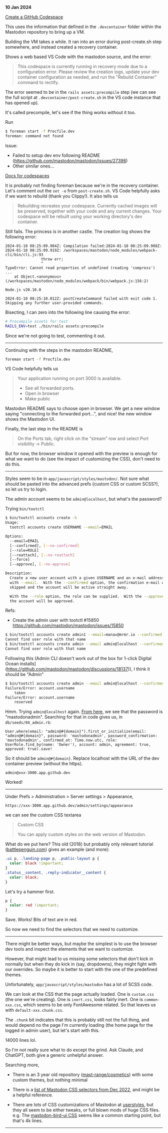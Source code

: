**10 Jan 2024**

[Create a GitHub
Codespace](https://github.com/mastodon/mastodon#github-codespaces)

This uses the information that defined in the `.devcontainer` folder within
the Mastodon repository to bring up a VM.

Building the VM takes a while. It ran into an error during post-create.sh step
somewhere, and instead created a recovery container.

Shows a web based VS Code with the mastodon source, and the error:

> This codespace is currently running in recovery mode due to a configuration
  error. Please review the creation logs, update your dev container
  configuration as needed, and run the "Rebuild Container" command to rectify.

The error seemed to be in the `rails assets:precompile` step (we can see the
full script at `.devcontainer/post-create.sh` in the VS code instance that has
opened up).

It's called precompile, let's see if the thing works without it too.

Run

```sh
$ foreman start -f Procfile.dev
foreman: command not found
```

Issue:
* Failed to setup dev env following README
  (https://github.com/mastodon/mastodon/issues/27398)
* Other similar ones...

[Docs for codespaces](https://docs.github.com/en/codespaces)

It is probably not finding foreman because we're in the recovery container.
Let's comment out the `set -e` from `post-create.sh`. VS Code helpfully asks if
we want to rebuild (thank you Clippy!). It also tells us

> Rebuilding recreates your codespace. Currently cached images will be
> preserved, together with your code and any current changes. Your codespace
> will be rebuilt using your working directory's dev container.

Still fails. The princess is in another castle. The creation log shows the
following error:

```
2024-01-10 08:25:09.904Z: Compilation failed:2024-01-10 08:25:09.908Z:
2024-01-10 08:25:09.919Z: /workspaces/mastodon/node_modules/webpack-cli/bin/cli.js:93
				throw err;
				^
TypeError: Cannot read properties of undefined (reading 'compress')
...
    at Object.<anonymous> (/workspaces/mastodon/node_modules/webpack/bin/webpack.js:156:2)

Node.js v20.10.0

2024-01-10 08:25:10.012Z: postCreateCommand failed with exit code 1. Skipping any further user-provided commands.

```

Bisecting, I can zero into the following line causing the error:

```sh
# Precompile assets for test
RAILS_ENV=test ./bin/rails assets:precompile
```

Since we're not going to test, commenting it out.

---

Continuing with the steps in the mastodon README,

```sh
foreman start -f Procfile.dev
```

VS Code helpfully tells us

> Your application running on port 3000 is available.
>
> - See all forwarded ports.
> - Open in browser
> - Make public

Mastodon README says to choose open in browser. We get a new window saying
"connecting to the forwarded port...", and nice! the new window shows the
Mastodon UI.

Finally, the last step in the README is

> On the Ports tab, right click on the “stream” row and select Port visibility →
> Public.

But for now, the browser window it opened with the preview is enough for what we
want to do (see the impact of customizing the CSS), don't need to do this.

---

Styles seem to be in `app/javascript/styles/mastodon/`. Not sure what should be
pasted into the advanced prefs (custom CSS or custom SCSS?), so let us try to
login.

The admin account seems to be `admin@localhost`, but what's the password?

Trying `bin/tootctl`

```sh
$ bin/tootctl accounts create -h
Usage:
  tootctl accounts create USERNAME --email=EMAIL

Options:
  --email=EMAIL
  [--confirmed], [--no-confirmed]
  [--role=ROLE]
  [--reattach], [--no-reattach]
  [--force]
  [--approve], [--no-approve]

Description:
  Create a new user account with a given USERNAME and an e-mail address provided
  with --email.  With the --confirmed option, the confirmation e-mail will be
  skipped and the account will be active straight away.

  With the --role option, the role can be supplied.  With the --approve option,
  the account will be approved.
```

Refs:

* Create the admin user with tootctl #15850
  https://github.com/mastodon/mastodon/issues/15850

```sh
$ bin/tootctl accounts create admin1 --email=manav@mrmr.io --confirmed --role admin --approve
Cannot find user role with that name
$ bin/tootctl accounts create admin --email admin@localhost --confirmed --role admin
Cannot find user role with that name
```

Following this (Admin CLI doesn't work out of the box for 1-click Digital Ocean
installs](https://github.com/mastodon/mastodon/discussions/18137)), I think it
should be "Admin"

```sh
$ bin/tootctl accounts create admin --email admin@localhost --confirmed --role Admin
Failure/Error: account.username
    taken
Failure/Error: account.username
    reserved
```

Hmm. Trying `admin@localhost` again. [From
here](https://github.com/spinda/mastodon-documentation/blob/master/Running-Mastodon/Development-guide.md),
we see that the password is "mastodonadmin". Searching for that in code gives
us, in `db/seeds/04_admin.rb`:

```
User.where(email: "admin@#{domain}").first_or_initialize(email: "admin@#{domain}", password: 'mastodonadmin', password_confirmation: 'mastodonadmin', confirmed_at: Time.now.utc, role: UserRole.find_by(name: 'Owner'), account: admin, agreement: true, approved: true).save!
```

So it should be `admin@#{domain}`. Replace localhost with the URL of the dev
container preview (without the https).

    admin@xxx-3000.app.github.dev

Worked!

---

Under Prefs > Administration > Server settings > Appearance,

    https://xxx-3000.app.github.dev/admin/settings/appearance

we can see the custom CSS textarea

> Custom CSS
>
> You can apply custom styles on the web version of Mastodon.

What do we put here? This old (2018) but probably only relevant tutorial
([battlepenguin.com](https://battlepenguin.com/tech/using-custom-css-with-mastodon/))
gives an example (and more):

```css
.ui p, .landing-page p, .public-layout p {
  color: black !important;
}
.status__content, .reply-indicator__content {
  color: black;
}
```

Let's try a hammer first.

```css
p {
  color: red !important;
}
```

Save. Works! Bits of text are in red.

So now we need to find the selectors that we need to customize.

---

There might be better ways, but maybe the simplest is to use the browser dev
tools and inspect the elements that we want to customize.

However, that might lead to us missing some selectors that don't kick in
normally but when they do kick in (say, dropdowns), they might fight with our
overrides. So maybe it is better to start with the one of the predefined themes.

Unfortunately, `app/javascript/styles/mastodon` has a lot of SCSS code.

We can look at the CSS that the page actually loaded. One is `custom.css` (the
one we're creating). One is `inert.css`, looks fairly inert. One is
`common-xxx.css`, which seems to be only FontAwesome related. So that leaves us
with `default-xxx.chunk.css`.

The `.chunk` bit indicates that this is probably still not the full thing, and
would depend no the page I'm currently loading (the home page for the logged in
admin user), but let's start with this.

14000 lines lol.

So I'm not really sure what to do except the grind. Ask Claude, and ChatGPT,
both give a generic unhelpful answer.

Searching more,

* There is an 3 year old repository
  ([mast-range/cosmetics](https://github.com/mast-range/cosmetics/)) with some
  custom themes, but nothing minimal

* There is a [list of Mastodon CSS selectors from Dec
  2022](https://write.as/sweetmeat/mastodon-v4-css-selectors-for-mastodon-theme-developers),
  and might be a helpful reference.

* There are lots of CSS customizations of Mastodon at
  [userstyles](https://userstyles.world/search?q=mastodon), but they all seem to
  be either tweaks, or full blown mods of huge CSS files. e.g. The
  [mastodon-bird-ui CSS](https://github.com/ronilaukkarinen/mastodon-bird-ui)
  seems like a common starting point, but that's 4k lines.

---
